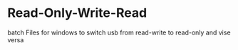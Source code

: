 # Read-Only-Write-Read
batch Files for windows to switch usb from read-write to read-only and vise versa
